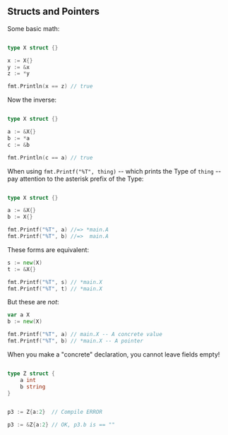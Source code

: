 ## Structs and Pointers

Some basic math:

```go

type X struct {}

x := X{}
y := &x
z := *y

fmt.Println(x == z) // true
```

Now the inverse:

```go

type X struct {}

a := &X{}
b := *a
c := &b

fmt.Println(c == a) // true
```

When using `fmt.Printf("%T", thing)` -- which prints the Type of `thing` -- pay attention to the asterisk prefix of the Type:

```go

type X struct {}

a := &X{}
b := X{}

fmt.Printf("%T", a) //=> *main.A
fmt.Printf("%T", b) //=>  main.A
```

These forms are equivalent:

```go
s := new(X)
t := &X{}

fmt.Printf("%T", s) // *main.X
fmt.Printf("%T", t) // *main.X

```

But these are *not*:

```go
var a X
b := new(X)

fmt.Printf("%T", a) // main.X -- A concrete value
fmt.Printf("%T", b) // *main.X -- A pointer
```

When you make a "concrete" declaration, you cannot leave fields empty!

```go

type Z struct {
	a int
	b string
}


p3 := Z{a:2}  // Compile ERROR

p3 := &Z{a:2} // OK, p3.b is == ""

```


